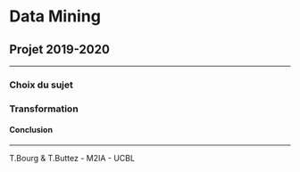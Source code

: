 # Data Mining
## Projet 2019-2020

-----------------------------------------
### Choix du sujet

### Transformation

#### Conclusion


--------------------------------------
T.Bourg & T.Buttez - M2IA - UCBL